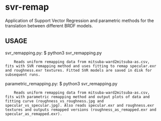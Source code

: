 # svr-remap
Application of Support Vector Regression and parametric methods for the translation between different BRDF models.

## USAGE

svr_remapping.py:
        $ python3 svr_remapping.py

        Reads uniform remapping data from mitsuba-ward2mitsuba-as.csv, fits with SVR remapping method and uses fitting to remap specular.exr and roughness.exr textures. Fitted SVR models are saved in disk for subsequent runs.

parametric_remapping.py:
        $ python3 svr_remapping.py

        Reads uniform remapping data from mitsuba-ward2mitsuba-as.csv, fits with parametric remapping method and output plots of data and fitting curve (roughness_vs_roughness.jpg and specular_vs_specular.jpg). Also reads specular.exr and roughness.exr textures and outputs remapped versions (roughness_as_remapped.exr and specular_as_remapped.exr).

